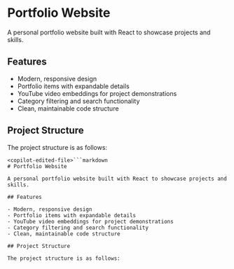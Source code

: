 # Portfolio Website

A personal portfolio website built with React to showcase projects and skills.

## Features

- Modern, responsive design
- Portfolio items with expandable details
- YouTube video embeddings for project demonstrations
- Category filtering and search functionality
- Clean, maintainable code structure

## Project Structure

The project structure is as follows:

```
<copilot-edited-file>```markdown
# Portfolio Website

A personal portfolio website built with React to showcase projects and skills.

## Features

- Modern, responsive design
- Portfolio items with expandable details
- YouTube video embeddings for project demonstrations
- Category filtering and search functionality
- Clean, maintainable code structure

## Project Structure

The project structure is as follows:

